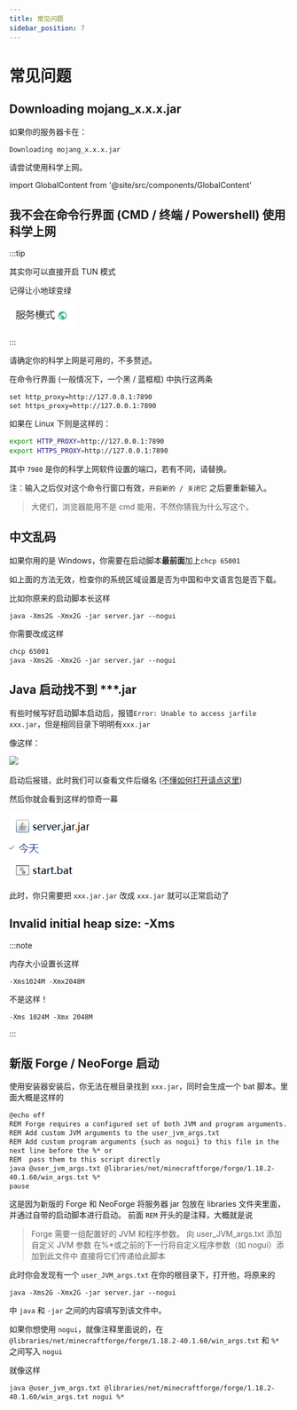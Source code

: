 ```yaml
---
title: 常见问题
sidebar_position: 7
---
```


# 常见问题


## Downloading mojang_x.x.x.jar

如果你的服务器卡在：

```text
Downloading mojang_x.x.x.jar
```

请尝试使用科学上网。

import GlobalContent from '@site/src/components/GlobalContent'

<GlobalContent>

## 我不会在命令行界面 (CMD / 终端 / Powershell) 使用科学上网

:::tip

其实你可以直接开启 TUN 模式

记得让小地球变绿

![](_images/常见问题/小地球.png)

:::

请确定你的科学上网是可用的，不多赘述。

在命令行界面 (一般情况下，一个黑 / 蓝框框) 中执行这两条

```batch
set http_proxy=http://127.0.0.1:7890
set https_proxy=http://127.0.0.1:7890
```

如果在 Linux 下则是这样的：

```bash
export HTTP_PROXY=http://127.0.0.1:7890
export HTTPS_PROXY=http://127.0.0.1:7890
```

其中 `7980` 是你的科学上网软件设置的端口，若有不同，请替换。

注：输入之后仅对这个命令行窗口有效，`开启新的 / 关闭它` 之后要重新输入。

> 大佬们，浏览器能用不是 cmd 能用，不然你猜我为什么写这个。

</GlobalContent>

## 中文乱码

如果你用的是 Windows，你需要在启动脚本**最前面**加上`chcp 65001`

如上面的方法无效，检查你的系统区域设置是否为中国和中文语言包是否下载。

比如你原来的启动脚本长这样

```shell
java -Xms2G -Xmx2G -jar server.jar --nogui
```

你需要改成这样

```shell
chcp 65001
java -Xms2G -Xmx2G -jar server.jar --nogui
```

## Java 启动找不到 ***.jar

有些时候写好启动脚本启动后，报错`Error: Unable to access jarfile xxx.jar`，但是相同目录下明明有`xxx.jar`

像这样：

![](_images/4.png)

启动后报错，此时我们可以查看文件后缀名 ([不懂如何打开请点这里](https://cn.bing.com/search?q=%E5%A6%82%E4%BD%95%E6%9F%A5%E7%9C%8B%E6%96%87%E4%BB%B6%E5%90%8E%E7%BC%80%E5%90%8D))

然后你就会看到这样的惊奇一幕

![](_images/5.png)

此时，你只需要把 `xxx.jar.jar` 改成 `xxx.jar` 就可以正常启动了

## Invalid initial heap size: -Xms

:::note

内存大小设置长这样

```shell
-Xms1024M -Xmx2048M
```

不是这样！

```shell
-Xms 1024M -Xmx 2048M
```
:::

## 新版 Forge / NeoForge 启动

使用安装器安装后，你无法在根目录找到 `xxx.jar`，同时会生成一个 bat 脚本。里面大概是这样的

```shell
@echo off
REM Forge requires a configured set of both JVM and program arguments.
REM Add custom JVM arguments to the user_jvm_args.txt
REM Add custom program arguments {such as nogui} to this file in the next line before the %* or
REM  pass them to this script directly
java @user_jvm_args.txt @libraries/net/minecraftforge/forge/1.18.2-40.1.60/win_args.txt %*
pause
```

这是因为新版的 Forge 和 NeoForge 将服务器 jar 包放在 libraries 文件夹里面，并通过自带的启动脚本进行启动。
前面 `REM` 开头的是注释，大概就是说

> Forge 需要一组配置好的 JVM 和程序参数。
> 向 user_JVM_args.txt 添加自定义 JVM 参数
> 在%*或之前的下一行将自定义程序参数（如 nogui）添加到此文件中
> 直接将它们传递给此脚本

此时你会发现有一个 `user_JVM_args.txt` 在你的根目录下，打开他，将原来的

```shell
java -Xms2G -Xmx2G -jar server.jar --nogui
```
中 `java` 和 `-jar` 之间的内容填写到该文件中。

如果你想使用 `nogui`，就像注释里面说的，在 `@libraries/net/minecraftforge/forge/1.18.2-40.1.60/win_args.txt` 和 `%*` 之间写入 `nogui`

就像这样

```shell
java @user_jvm_args.txt @libraries/net/minecraftforge/forge/1.18.2-40.1.60/win_args.txt nogui %*
```
